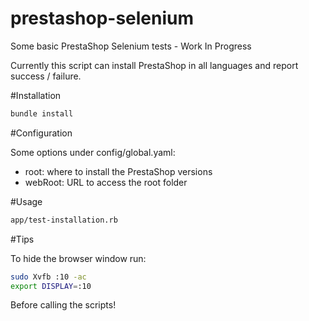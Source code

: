 prestashop-selenium
===================

Some basic PrestaShop Selenium tests - Work In Progress

Currently this script can install PrestaShop in all languages and report success / failure.

#Installation

```bash
bundle install
```

#Configuration

Some options under config/global.yaml:
- root: where to install the PrestaShop versions
- webRoot: URL to access the root folder

#Usage

```bash
app/test-installation.rb
```

#Tips

To hide the browser window run:
```bash
sudo Xvfb :10 -ac
export DISPLAY=:10
```

Before calling the scripts!

